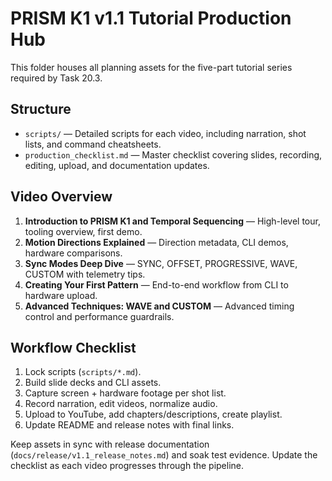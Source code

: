 # PRISM K1 v1.1 Tutorial Production Hub

This folder houses all planning assets for the five-part tutorial series required by Task 20.3.

## Structure
- `scripts/` — Detailed scripts for each video, including narration, shot lists, and command cheatsheets.
- `production_checklist.md` — Master checklist covering slides, recording, editing, upload, and documentation updates.

## Video Overview
1. **Introduction to PRISM K1 and Temporal Sequencing** — High-level tour, tooling overview, first demo.
2. **Motion Directions Explained** — Direction metadata, CLI demos, hardware comparisons.
3. **Sync Modes Deep Dive** — SYNC, OFFSET, PROGRESSIVE, WAVE, CUSTOM with telemetry tips.
4. **Creating Your First Pattern** — End-to-end workflow from CLI to hardware upload.
5. **Advanced Techniques: WAVE and CUSTOM** — Advanced timing control and performance guardrails.

## Workflow Checklist
1. Lock scripts (`scripts/*.md`).
2. Build slide decks and CLI assets.
3. Capture screen + hardware footage per shot list.
4. Record narration, edit videos, normalize audio.
5. Upload to YouTube, add chapters/descriptions, create playlist.
6. Update README and release notes with final links.

Keep assets in sync with release documentation (`docs/release/v1.1_release_notes.md`) and soak test evidence. Update the checklist as each video progresses through the pipeline.
